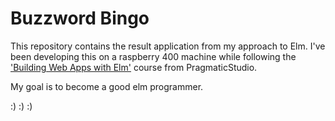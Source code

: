# Buzzword Bingo

This repository contains the result application from my
approach to Elm. I've been developing this on a 
raspberry 400 machine while following the
['Building Web Apps with Elm'](https://pragmaticstudio.com/courses/elm)
course from PragmaticStudio.

My goal is to become a good elm programmer.

:) :) :)

